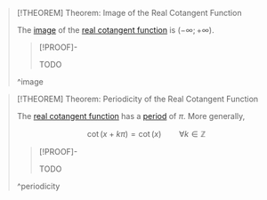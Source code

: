 >[!THEOREM] Theorem: Image of the Real Cotangent Function
>
>The [image](../../../../Functions/index.md) of the [real cotangent function](Real%20Cotangent%20Function.md) is $(-\infty; +\infty)$.
>
>>[!PROOF]-
>>
>>TODO
>>
>
>^image
>

>[!THEOREM] Theorem: Periodicity of the Real Cotangent Function
>
>The [real cotangent function](Real%20Cotangent%20Function.md) has a [period](../../Periodicity.md) of $\pi$. More generally,
>
>$$\cot(x + k\pi) = \cot (x) \qquad \forall k \in \mathbb{Z}$$
>
>>[!PROOF]-
>>
>>TODO
>>
>
>^periodicity
>
